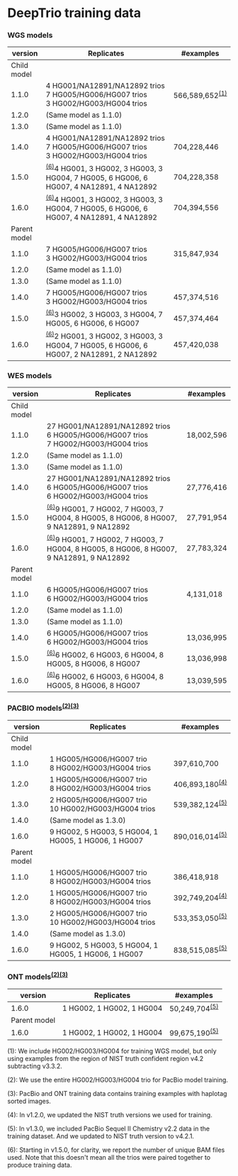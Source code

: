 # DeepTrio training data

### WGS models

version      | Replicates                                                                                                       | #examples
------------ | ---------------------------------------------------------------------------------------------------------------- | ---------
Child model  |                                                                                                                  |
1.1.0        | 4 HG001/NA12891/NA12892 trios<br>7 HG005/HG006/HG007 trios <br>3 HG002/HG003/HG004 trios                         | 566,589,652<sup>[(1)](#vfootnote1)</sup>
1.2.0        | (Same model as 1.1.0)                                                                                            |
1.3.0        | (Same model as 1.1.0)                                                                                            |
1.4.0        | 4 HG001/NA12891/NA12892 trios<br>7 HG005/HG006/HG007 trios <br>3 HG002/HG003/HG004 trios                         | 704,228,446
1.5.0        | <sup>[(6)](#vfootnote6)</sup>4 HG001, 3 HG002, 3 HG003, 3 HG004, 7 HG005, 6 HG006, 6 HG007, 4 NA12891, 4 NA12892 | 704,228,358
1.6.0        | <sup>[(6)](#vfootnote6)</sup>4 HG001, 3 HG002, 3 HG003, 3 HG004, 7 HG005, 6 HG006, 6 HG007, 4 NA12891, 4 NA12892 | 704,394,556
Parent model |                                                                                                                  |
1.1.0        | 7 HG005/HG006/HG007 trios <br> 3 HG002/HG003/HG004 trios                                                         | 315,847,934
1.2.0        | (Same model as 1.1.0)                                                                                            |
1.3.0        | (Same model as 1.1.0)                                                                                            |
1.4.0        | 7 HG005/HG006/HG007 trios <br> 3 HG002/HG003/HG004 trios                                                         | 457,374,516
1.5.0        | <sup>[(6)](#vfootnote6)</sup>3 HG002, 3 HG003, 3 HG004, 7 HG005, 6 HG006, 6 HG007                                | 457,374,464
1.6.0        | <sup>[(6)](#vfootnote6)</sup>2 HG001, 3 HG002, 3 HG003, 3 HG004, 7 HG005, 6 HG006, 6 HG007, 2 NA12891, 2 NA12892 | 457,420,038

### WES models

| version      | Replicates                                      | #examples  |
| ------------ | ----------------------------------------------- | ---------- |
| Child model  |                                                 |            |
| 1.1.0        | 27 HG001/NA12891/NA12892 trios<br>6 HG005/HG006/HG007 trios <br>7 HG002/HG003/HG004 trios  | 18,002,596 |
| 1.2.0        | (Same model as 1.1.0)              |             |
| 1.3.0        | (Same model as 1.1.0)              |             |
| 1.4.0        | 27 HG001/NA12891/NA12892 trios<br>6 HG005/HG006/HG007 trios <br>6 HG002/HG003/HG004 trios  | 27,776,416 |
| 1.5.0        | <sup>[(6)](#vfootnote6)</sup>9 HG001, 7 HG002, 7 HG003, 7 HG004, 8 HG005, 8 HG006, 8 HG007, 9 NA12891, 9 NA12892 | 27,791,954 |
| 1.6.0        | <sup>[(6)](#vfootnote6)</sup>9 HG001, 7 HG002, 7 HG003, 7 HG004, 8 HG005, 8 HG006, 8 HG007, 9 NA12891, 9 NA12892 | 27,783,324 |
| Parent model |                                                 |            |
| 1.1.0        | 6 HG005/HG006/HG007 trios <br> 6 HG002/HG003/HG004 trios  | 4,131,018  |
| 1.2.0        | (Same model as 1.1.0)              |             |
| 1.3.0        | (Same model as 1.1.0)              |             |
| 1.4.0        | 6 HG005/HG006/HG007 trios <br> 6 HG002/HG003/HG004 trios  | 13,036,995  |
| 1.5.0        | <sup>[(6)](#vfootnote6)</sup>6 HG002, 6 HG003, 6 HG004, 8 HG005, 8 HG006, 8 HG007 | 13,036,998  |
| 1.6.0        | <sup>[(6)](#vfootnote6)</sup>6 HG002, 6 HG003, 6 HG004, 8 HG005, 8 HG006, 8 HG007 | 13,039,595  |



### PACBIO models<sup>[(2)](#vfootnote2)</sup><sup>[(3)](#vfootnote3)</sup>

| version      | Replicates                         | #examples   |
| ------------ | ---------------------------------- | ----------- |
| Child model  |                                    |             |
| 1.1.0        | 1 HG005/HG006/HG007 trio <br>8 HG002/HG003/HG004 trios | 397,610,700 |
| 1.2.0        | 1 HG005/HG006/HG007 trio <br>8 HG002/HG003/HG004 trios | 406,893,180<sup>[(4)](#vfootnote4)</sup> |
| 1.3.0        | 2 HG005/HG006/HG007 trio <br>10 HG002/HG003/HG004 trios | 539,382,124<sup>[(5)](#vfootnote5)</sup> |
| 1.4.0        | (Same model as 1.3.0)              |             |
| 1.6.0        | 9 HG002, 5 HG003, 5 HG004, 1 HG005, 1 HG006, 1 HG007 | 890,016,014<sup>[(5)](#vfootnote5)</sup> |
| Parent model |                                    |             |
| 1.1.0        | 1 HG005/HG006/HG007 trio <br> 8 HG002/HG003/HG004 trios | 386,418,918 |
| 1.2.0        | 1 HG005/HG006/HG007 trio <br>8 HG002/HG003/HG004 trios | 392,749,204<sup>[(4)](#vfootnote4)</sup> |
| 1.3.0        | 2 HG005/HG006/HG007 trio <br>10 HG002/HG003/HG004 trios | 533,353,050<sup>[(5)](#vfootnote5)</sup> |
| 1.4.0        | (Same model as 1.3.0)              |             |
| 1.6.0        | 9 HG002, 5 HG003, 5 HG004, 1 HG005, 1 HG006, 1 HG007 | 838,515,085<sup>[(5)](#vfootnote5)</sup> |

### ONT models<sup>[(2)](#vfootnote2)</sup><sup>[(3)](#vfootnote3)</sup>
| version      | Replicates                         | #examples   |
| ------------ | ---------------------------------- | ----------- |
| 1.6.0        | 1 HG002, 1 HG002, 1 HG004 | 50,249,704<sup>[(5)](#vfootnote5)</sup> |
| Parent model |                                    |             |
| 1.6.0        | 1 HG002, 1 HG002, 1 HG004 | 99,675,190<sup>[(5)](#vfootnote5)</sup> |
<a name="vfootnote1">(1)</a>: We include HG002/HG003/HG004 for training WGS
model, but only using examples from the region of NIST truth confident region
v4.2 subtracting v3.3.2.

<a name="vfootnote2">(2)</a>: We use the entire HG002/HG003/HG004 trio for
PacBio model training.

<a name="vfootnote3">(3)</a>: PacBio and ONT training data contains training
examples with haplotag sorted images.

<a name="vfootnote4">(4)</a>: In v1.2.0, we updated the NIST truth versions we
used for training.

<a name="vfootnote5">(5)</a>: In v1.3.0, we included PacBio Sequel II Chemistry
v2.2 data in the training dataset. And we updated to NIST truth version to
v4.2.1.

<a name="vfootnote6">(6)</a>: Starting in v1.5.0, for clarity, we report the
number of unique BAM files used. Note that this doesn't mean all the trios were
paired together to produce training data.

